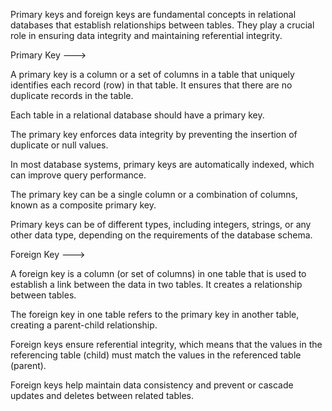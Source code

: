 Primary keys and foreign keys are fundamental concepts in relational databases that establish relationships between tables. They play a crucial role in ensuring data integrity and maintaining referential integrity.

Primary Key --->

A primary key is a column or a set of columns in a table that uniquely identifies each record (row) in that table. It ensures that there are no duplicate records in the table.

Each table in a relational database should have a primary key.

The primary key enforces data integrity by preventing the insertion of duplicate or null values.

In most database systems, primary keys are automatically indexed, which can improve query performance.

The primary key can be a single column or a combination of columns, known as a composite primary key.

Primary keys can be of different types, including integers, strings, or any other data type, depending on the requirements of the database schema.  


Foreign Key --->

A foreign key is a column (or set of columns) in one table that is used to establish a link between the data in two tables. It creates a relationship between tables.

The foreign key in one table refers to the primary key in another table, creating a parent-child relationship.

Foreign keys ensure referential integrity, which means that the values in the referencing table (child) must match the values in the referenced table (parent).

Foreign keys help maintain data consistency and prevent or cascade updates and deletes between related tables.